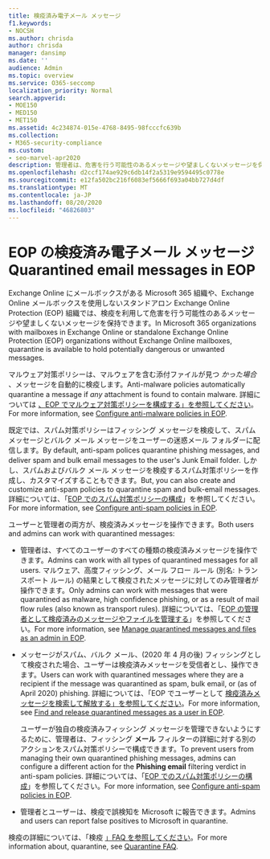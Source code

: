 ```yaml
---
title: 検疫済み電子メール メッセージ
f1.keywords:
- NOCSH
ms.author: chrisda
author: chrisda
manager: dansimp
ms.date: ''
audience: Admin
ms.topic: overview
ms.service: O365-seccomp
localization_priority: Normal
search.appverid:
- MOE150
- MED150
- MET150
ms.assetid: 4c234874-015e-4768-8495-98fcccfc639b
ms.collection:
- M365-security-compliance
ms.custom:
- seo-marvel-apr2020
description: 管理者は、危害を行う可能性のあるメッセージや望ましくないメッセージを保持する Exchange Online Protection (EOP) の検疫について学習できます。
ms.openlocfilehash: d2ccf174ae929c6db14f2a5319e9594495c0778e
ms.sourcegitcommit: e12fa502bc216f6083ef5666f693a04bb727d4df
ms.translationtype: MT
ms.contentlocale: ja-JP
ms.lasthandoff: 08/20/2020
ms.locfileid: "46826803"
---
```

# <a name="quarantined-email-messages-in-eop"></a><span data-ttu-id="c14b5-103">EOP の検疫済み電子メール メッセージ</span><span class="sxs-lookup"><span data-stu-id="c14b5-103">Quarantined email messages in EOP</span></span>

<span data-ttu-id="c14b5-104">Exchange Online にメールボックスがある Microsoft 365 組織や、Exchange Online メールボックスを使用しないスタンドアロン Exchange Online Protection (EOP) 組織では、検疫を利用して危害を行う可能性のあるメッセージや望ましくないメッセージを保持できます。</span><span class="sxs-lookup"><span data-stu-id="c14b5-104">In Microsoft 365 organizations with mailboxes in Exchange Online or standalone Exchange Online Protection (EOP) organizations without Exchange Online mailboxes, quarantine is available to hold potentially dangerous or unwanted messages.</span></span>

<span data-ttu-id="c14b5-105">マルウェア対策ポリシーは、マルウェアを含む添付ファイルが見つ *かった場合* 、メッセージを自動的に検疫します。</span><span class="sxs-lookup"><span data-stu-id="c14b5-105">Anti-malware policies automatically quarantine a message if *any* attachment is found to contain malware.</span></span> <span data-ttu-id="c14b5-106">詳細については [、EOP でマルウェア対策ポリシーを構成する」を参照してください](configure-anti-malware-policies.md)。</span><span class="sxs-lookup"><span data-stu-id="c14b5-106">For more information, see [Configure anti-malware policies in EOP](configure-anti-malware-policies.md).</span></span>

<span data-ttu-id="c14b5-107">既定では、スパム対策ポリシーはフィッシング メッセージを検疫して、スパム メッセージとバルク メール メッセージをユーザーの迷惑メール フォルダーに配信します。</span><span class="sxs-lookup"><span data-stu-id="c14b5-107">By default, anti-spam polices quarantine phishing messages, and deliver spam and bulk email messages to the user's Junk Email folder.</span></span> <span data-ttu-id="c14b5-108">しかし、スパムおよびバルク メール メッセージを検疫するスパム対策ポリシーを作成し、カスタマイズすることもできます。</span><span class="sxs-lookup"><span data-stu-id="c14b5-108">But, you can also create and customize anti-spam policies to quarantine spam and bulk-email messages.</span></span> <span data-ttu-id="c14b5-109">詳細については、「[EOP でのスパム対策ポリシーの構成](configure-your-spam-filter-policies.md)」を参照してください。</span><span class="sxs-lookup"><span data-stu-id="c14b5-109">For more information, see [Configure anti-spam policies in EOP](configure-your-spam-filter-policies.md).</span></span>

<span data-ttu-id="c14b5-110">ユーザーと管理者の両方が、検疫済みメッセージを操作できます。</span><span class="sxs-lookup"><span data-stu-id="c14b5-110">Both users and admins can work with quarantined messages:</span></span>

- <span data-ttu-id="c14b5-111">管理者は、すべてのユーザーのすべての種類の検疫済みメッセージを操作できます。</span><span class="sxs-lookup"><span data-stu-id="c14b5-111">Admins can work with all types of quarantined messages for all users.</span></span> <span data-ttu-id="c14b5-112">マルウェア、高度フィッシング、メール フロー ルール (別名: トランスポート ルール) の結果として検疫されたメッセージに対してのみ管理者が操作できます。</span><span class="sxs-lookup"><span data-stu-id="c14b5-112">Only admins can work with messages that were quarantined as malware, high confidence phishing, or as a result of mail flow rules (also known as transport rules).</span></span> <span data-ttu-id="c14b5-113">詳細については、「[EOP の管理者として検疫済みのメッセージやファイルを管理する](manage-quarantined-messages-and-files.md)」を参照してください。</span><span class="sxs-lookup"><span data-stu-id="c14b5-113">For more information, see [Manage quarantined messages and files as an admin in EOP](manage-quarantined-messages-and-files.md).</span></span>

- <span data-ttu-id="c14b5-114">メッセージがスパム、バルク メール、(2020 年 4 月の後) フィッシングとして検疫された場合、ユーザーは検疫済みメッセージを受信者とし、操作できます。</span><span class="sxs-lookup"><span data-stu-id="c14b5-114">Users can work with quarantined messages where they are a recipient if the message was quarantined as spam, bulk email, or (as of April 2020) phishing.</span></span> <span data-ttu-id="c14b5-115">詳細については、「EOP でユーザーとして [検疫済みメッセージを検索して解放する」を参照してください](find-and-release-quarantined-messages-as-a-user.md)。</span><span class="sxs-lookup"><span data-stu-id="c14b5-115">For more information, see [Find and release quarantined messages as a user in EOP](find-and-release-quarantined-messages-as-a-user.md).</span></span>

  <span data-ttu-id="c14b5-116">ユーザーが独自の検疫済みフィッシング メッセージを管理できないようにするために、管理者は、フィッシング **メール** フィルターの詳細に対する別のアクションをスパム対策ポリシーで構成できます。</span><span class="sxs-lookup"><span data-stu-id="c14b5-116">To prevent users from managing their own quarantined phishing messages, admins can configure a different action for the **Phishing email** filtering verdict in anti-spam policies.</span></span> <span data-ttu-id="c14b5-117">詳細については、「[EOP でのスパム対策ポリシーの構成](configure-your-spam-filter-policies.md)」を参照してください。</span><span class="sxs-lookup"><span data-stu-id="c14b5-117">For more information, see [Configure anti-spam policies in EOP](configure-your-spam-filter-policies.md).</span></span>

- <span data-ttu-id="c14b5-118">管理者とユーザーは、検疫で誤検知を Microsoft に報告できます。</span><span class="sxs-lookup"><span data-stu-id="c14b5-118">Admins and users can report false positives to Microsoft in quarantine.</span></span>

<span data-ttu-id="c14b5-119">検疫の詳細については、「検疫 [」FAQ を参照してください](quarantine-faq.md)。</span><span class="sxs-lookup"><span data-stu-id="c14b5-119">For more information about, quarantine, see [Quarantine FAQ](quarantine-faq.md).</span></span>
